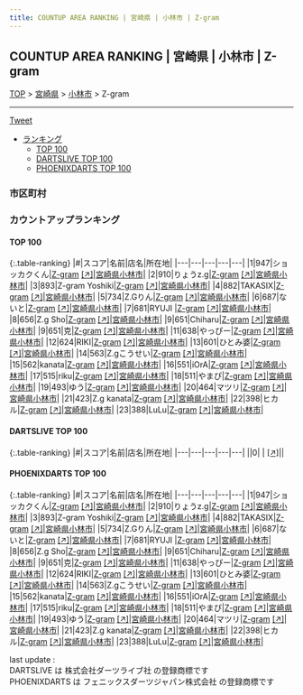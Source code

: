 ```yaml
---
title: COUNTUP AREA RANKING | 宮崎県 | 小林市 | Z-gram
---
```

## COUNTUP AREA RANKING | 宮崎県 | 小林市 | Z-gram

[TOP](/darts/rank/) > [宮崎県](/darts/rank/宮崎県/) > [小林市](/darts/rank/宮崎県/小林市/) > Z-gram

___

<a href="https://twitter.com/share?ref_src=twsrc%5Etfw" data-text="COUNTUP AREA RANKING | 宮崎県小林市Z-gram" class="twitter-share-button" data-hashtags="DARTSLIVE,PHOENIXDARTS,darts,ダーツ" data-show-count="false">Tweet</a>

* [ランキング](#カウントアップランキング)
    * [TOP 100](#top-100)
    * [DARTSLIVE TOP 100](#dartslive-top-100)
    * [PHOENIXDARTS TOP 100](#phoenixdarts-top-100)

### 市区町村

<ul>

</ul>

### カウントアップランキング

#### TOP 100



{:.table-ranking}
|#|スコア|名前|店名|所在地|
|---|---|---|---|---|
|1|947|<span class="rank-name-pd">ショッカクくん</span>|<a href="/darts/rank/shops/72408.html">Z-gram</a> <a href="https://vs.phoenixdarts.com/jp/shop/shopDetailInfo/s_72408?s_seq=72408">[↗]</a>|<a href="/darts/rank/宮崎県/小林市">宮崎県小林市</a>|
|2|910|<span class="rank-name-pd">りょうz.g</span>|<a href="/darts/rank/shops/72408.html">Z-gram</a> <a href="https://vs.phoenixdarts.com/jp/shop/shopDetailInfo/s_72408?s_seq=72408">[↗]</a>|<a href="/darts/rank/宮崎県/小林市">宮崎県小林市</a>|
|3|893|<span class="rank-name-pd">Z-gram  Yoshiki</span>|<a href="/darts/rank/shops/72408.html">Z-gram</a> <a href="https://vs.phoenixdarts.com/jp/shop/shopDetailInfo/s_72408?s_seq=72408">[↗]</a>|<a href="/darts/rank/宮崎県/小林市">宮崎県小林市</a>|
|4|882|<span class="rank-name-pd">TAKASIX</span>|<a href="/darts/rank/shops/72408.html">Z-gram</a> <a href="https://vs.phoenixdarts.com/jp/shop/shopDetailInfo/s_72408?s_seq=72408">[↗]</a>|<a href="/darts/rank/宮崎県/小林市">宮崎県小林市</a>|
|5|734|<span class="rank-name-pd">Z.Gりん</span>|<a href="/darts/rank/shops/72408.html">Z-gram</a> <a href="https://vs.phoenixdarts.com/jp/shop/shopDetailInfo/s_72408?s_seq=72408">[↗]</a>|<a href="/darts/rank/宮崎県/小林市">宮崎県小林市</a>|
|6|687|<span class="rank-name-pd">ないと</span>|<a href="/darts/rank/shops/72408.html">Z-gram</a> <a href="https://vs.phoenixdarts.com/jp/shop/shopDetailInfo/s_72408?s_seq=72408">[↗]</a>|<a href="/darts/rank/宮崎県/小林市">宮崎県小林市</a>|
|7|681|<span class="rank-name-pd">RYUJI </span>|<a href="/darts/rank/shops/72408.html">Z-gram</a> <a href="https://vs.phoenixdarts.com/jp/shop/shopDetailInfo/s_72408?s_seq=72408">[↗]</a>|<a href="/darts/rank/宮崎県/小林市">宮崎県小林市</a>|
|8|656|<span class="rank-name-pd">Z.g  Sho</span>|<a href="/darts/rank/shops/72408.html">Z-gram</a> <a href="https://vs.phoenixdarts.com/jp/shop/shopDetailInfo/s_72408?s_seq=72408">[↗]</a>|<a href="/darts/rank/宮崎県/小林市">宮崎県小林市</a>|
|9|651|<span class="rank-name-pd">Chiharu</span>|<a href="/darts/rank/shops/72408.html">Z-gram</a> <a href="https://vs.phoenixdarts.com/jp/shop/shopDetailInfo/s_72408?s_seq=72408">[↗]</a>|<a href="/darts/rank/宮崎県/小林市">宮崎県小林市</a>|
|9|651|<span class="rank-name-pd">克</span>|<a href="/darts/rank/shops/72408.html">Z-gram</a> <a href="https://vs.phoenixdarts.com/jp/shop/shopDetailInfo/s_72408?s_seq=72408">[↗]</a>|<a href="/darts/rank/宮崎県/小林市">宮崎県小林市</a>|
|11|638|<span class="rank-name-pd">やっぴー</span>|<a href="/darts/rank/shops/72408.html">Z-gram</a> <a href="https://vs.phoenixdarts.com/jp/shop/shopDetailInfo/s_72408?s_seq=72408">[↗]</a>|<a href="/darts/rank/宮崎県/小林市">宮崎県小林市</a>|
|12|624|<span class="rank-name-pd">RIKI</span>|<a href="/darts/rank/shops/72408.html">Z-gram</a> <a href="https://vs.phoenixdarts.com/jp/shop/shopDetailInfo/s_72408?s_seq=72408">[↗]</a>|<a href="/darts/rank/宮崎県/小林市">宮崎県小林市</a>|
|13|601|<span class="rank-name-pd">ひとみ婆</span>|<a href="/darts/rank/shops/72408.html">Z-gram</a> <a href="https://vs.phoenixdarts.com/jp/shop/shopDetailInfo/s_72408?s_seq=72408">[↗]</a>|<a href="/darts/rank/宮崎県/小林市">宮崎県小林市</a>|
|14|563|<span class="rank-name-pd">Z.gこうせい</span>|<a href="/darts/rank/shops/72408.html">Z-gram</a> <a href="https://vs.phoenixdarts.com/jp/shop/shopDetailInfo/s_72408?s_seq=72408">[↗]</a>|<a href="/darts/rank/宮崎県/小林市">宮崎県小林市</a>|
|15|562|<span class="rank-name-pd">kanata</span>|<a href="/darts/rank/shops/72408.html">Z-gram</a> <a href="https://vs.phoenixdarts.com/jp/shop/shopDetailInfo/s_72408?s_seq=72408">[↗]</a>|<a href="/darts/rank/宮崎県/小林市">宮崎県小林市</a>|
|16|551|<span class="rank-name-pd">iOrA</span>|<a href="/darts/rank/shops/72408.html">Z-gram</a> <a href="https://vs.phoenixdarts.com/jp/shop/shopDetailInfo/s_72408?s_seq=72408">[↗]</a>|<a href="/darts/rank/宮崎県/小林市">宮崎県小林市</a>|
|17|515|<span class="rank-name-pd">riku</span>|<a href="/darts/rank/shops/72408.html">Z-gram</a> <a href="https://vs.phoenixdarts.com/jp/shop/shopDetailInfo/s_72408?s_seq=72408">[↗]</a>|<a href="/darts/rank/宮崎県/小林市">宮崎県小林市</a>|
|18|511|<span class="rank-name-pd">やまぴ</span>|<a href="/darts/rank/shops/72408.html">Z-gram</a> <a href="https://vs.phoenixdarts.com/jp/shop/shopDetailInfo/s_72408?s_seq=72408">[↗]</a>|<a href="/darts/rank/宮崎県/小林市">宮崎県小林市</a>|
|19|493|<span class="rank-name-pd">ゆう</span>|<a href="/darts/rank/shops/72408.html">Z-gram</a> <a href="https://vs.phoenixdarts.com/jp/shop/shopDetailInfo/s_72408?s_seq=72408">[↗]</a>|<a href="/darts/rank/宮崎県/小林市">宮崎県小林市</a>|
|20|464|<span class="rank-name-pd">マツリ</span>|<a href="/darts/rank/shops/72408.html">Z-gram</a> <a href="https://vs.phoenixdarts.com/jp/shop/shopDetailInfo/s_72408?s_seq=72408">[↗]</a>|<a href="/darts/rank/宮崎県/小林市">宮崎県小林市</a>|
|21|423|<span class="rank-name-pd">Z.g kanata</span>|<a href="/darts/rank/shops/72408.html">Z-gram</a> <a href="https://vs.phoenixdarts.com/jp/shop/shopDetailInfo/s_72408?s_seq=72408">[↗]</a>|<a href="/darts/rank/宮崎県/小林市">宮崎県小林市</a>|
|22|398|<span class="rank-name-pd">ヒカル</span>|<a href="/darts/rank/shops/72408.html">Z-gram</a> <a href="https://vs.phoenixdarts.com/jp/shop/shopDetailInfo/s_72408?s_seq=72408">[↗]</a>|<a href="/darts/rank/宮崎県/小林市">宮崎県小林市</a>|
|23|388|<span class="rank-name-pd">LuLu</span>|<a href="/darts/rank/shops/72408.html">Z-gram</a> <a href="https://vs.phoenixdarts.com/jp/shop/shopDetailInfo/s_72408?s_seq=72408">[↗]</a>|<a href="/darts/rank/宮崎県/小林市">宮崎県小林市</a>|


#### DARTSLIVE TOP 100



{:.table-ranking}
|#|スコア|名前|店名|所在地|
|---|---|---|---|---|
||0|<span class="rank-name-dl"> </span>|<a href="/darts/rank/shops/.html"></a> <a href="">[↗]</a>|<a href="/darts/rank//"></a>|


#### PHOENIXDARTS TOP 100



{:.table-ranking}
|#|スコア|名前|店名|所在地|
|---|---|---|---|---|
|1|947|<span class="rank-name-pd">ショッカクくん</span>|<a href="/darts/rank/shops/72408.html">Z-gram</a> <a href="https://vs.phoenixdarts.com/jp/shop/shopDetailInfo/s_72408?s_seq=72408">[↗]</a>|<a href="/darts/rank/宮崎県/小林市">宮崎県小林市</a>|
|2|910|<span class="rank-name-pd">りょうz.g</span>|<a href="/darts/rank/shops/72408.html">Z-gram</a> <a href="https://vs.phoenixdarts.com/jp/shop/shopDetailInfo/s_72408?s_seq=72408">[↗]</a>|<a href="/darts/rank/宮崎県/小林市">宮崎県小林市</a>|
|3|893|<span class="rank-name-pd">Z-gram  Yoshiki</span>|<a href="/darts/rank/shops/72408.html">Z-gram</a> <a href="https://vs.phoenixdarts.com/jp/shop/shopDetailInfo/s_72408?s_seq=72408">[↗]</a>|<a href="/darts/rank/宮崎県/小林市">宮崎県小林市</a>|
|4|882|<span class="rank-name-pd">TAKASIX</span>|<a href="/darts/rank/shops/72408.html">Z-gram</a> <a href="https://vs.phoenixdarts.com/jp/shop/shopDetailInfo/s_72408?s_seq=72408">[↗]</a>|<a href="/darts/rank/宮崎県/小林市">宮崎県小林市</a>|
|5|734|<span class="rank-name-pd">Z.Gりん</span>|<a href="/darts/rank/shops/72408.html">Z-gram</a> <a href="https://vs.phoenixdarts.com/jp/shop/shopDetailInfo/s_72408?s_seq=72408">[↗]</a>|<a href="/darts/rank/宮崎県/小林市">宮崎県小林市</a>|
|6|687|<span class="rank-name-pd">ないと</span>|<a href="/darts/rank/shops/72408.html">Z-gram</a> <a href="https://vs.phoenixdarts.com/jp/shop/shopDetailInfo/s_72408?s_seq=72408">[↗]</a>|<a href="/darts/rank/宮崎県/小林市">宮崎県小林市</a>|
|7|681|<span class="rank-name-pd">RYUJI </span>|<a href="/darts/rank/shops/72408.html">Z-gram</a> <a href="https://vs.phoenixdarts.com/jp/shop/shopDetailInfo/s_72408?s_seq=72408">[↗]</a>|<a href="/darts/rank/宮崎県/小林市">宮崎県小林市</a>|
|8|656|<span class="rank-name-pd">Z.g  Sho</span>|<a href="/darts/rank/shops/72408.html">Z-gram</a> <a href="https://vs.phoenixdarts.com/jp/shop/shopDetailInfo/s_72408?s_seq=72408">[↗]</a>|<a href="/darts/rank/宮崎県/小林市">宮崎県小林市</a>|
|9|651|<span class="rank-name-pd">Chiharu</span>|<a href="/darts/rank/shops/72408.html">Z-gram</a> <a href="https://vs.phoenixdarts.com/jp/shop/shopDetailInfo/s_72408?s_seq=72408">[↗]</a>|<a href="/darts/rank/宮崎県/小林市">宮崎県小林市</a>|
|9|651|<span class="rank-name-pd">克</span>|<a href="/darts/rank/shops/72408.html">Z-gram</a> <a href="https://vs.phoenixdarts.com/jp/shop/shopDetailInfo/s_72408?s_seq=72408">[↗]</a>|<a href="/darts/rank/宮崎県/小林市">宮崎県小林市</a>|
|11|638|<span class="rank-name-pd">やっぴー</span>|<a href="/darts/rank/shops/72408.html">Z-gram</a> <a href="https://vs.phoenixdarts.com/jp/shop/shopDetailInfo/s_72408?s_seq=72408">[↗]</a>|<a href="/darts/rank/宮崎県/小林市">宮崎県小林市</a>|
|12|624|<span class="rank-name-pd">RIKI</span>|<a href="/darts/rank/shops/72408.html">Z-gram</a> <a href="https://vs.phoenixdarts.com/jp/shop/shopDetailInfo/s_72408?s_seq=72408">[↗]</a>|<a href="/darts/rank/宮崎県/小林市">宮崎県小林市</a>|
|13|601|<span class="rank-name-pd">ひとみ婆</span>|<a href="/darts/rank/shops/72408.html">Z-gram</a> <a href="https://vs.phoenixdarts.com/jp/shop/shopDetailInfo/s_72408?s_seq=72408">[↗]</a>|<a href="/darts/rank/宮崎県/小林市">宮崎県小林市</a>|
|14|563|<span class="rank-name-pd">Z.gこうせい</span>|<a href="/darts/rank/shops/72408.html">Z-gram</a> <a href="https://vs.phoenixdarts.com/jp/shop/shopDetailInfo/s_72408?s_seq=72408">[↗]</a>|<a href="/darts/rank/宮崎県/小林市">宮崎県小林市</a>|
|15|562|<span class="rank-name-pd">kanata</span>|<a href="/darts/rank/shops/72408.html">Z-gram</a> <a href="https://vs.phoenixdarts.com/jp/shop/shopDetailInfo/s_72408?s_seq=72408">[↗]</a>|<a href="/darts/rank/宮崎県/小林市">宮崎県小林市</a>|
|16|551|<span class="rank-name-pd">iOrA</span>|<a href="/darts/rank/shops/72408.html">Z-gram</a> <a href="https://vs.phoenixdarts.com/jp/shop/shopDetailInfo/s_72408?s_seq=72408">[↗]</a>|<a href="/darts/rank/宮崎県/小林市">宮崎県小林市</a>|
|17|515|<span class="rank-name-pd">riku</span>|<a href="/darts/rank/shops/72408.html">Z-gram</a> <a href="https://vs.phoenixdarts.com/jp/shop/shopDetailInfo/s_72408?s_seq=72408">[↗]</a>|<a href="/darts/rank/宮崎県/小林市">宮崎県小林市</a>|
|18|511|<span class="rank-name-pd">やまぴ</span>|<a href="/darts/rank/shops/72408.html">Z-gram</a> <a href="https://vs.phoenixdarts.com/jp/shop/shopDetailInfo/s_72408?s_seq=72408">[↗]</a>|<a href="/darts/rank/宮崎県/小林市">宮崎県小林市</a>|
|19|493|<span class="rank-name-pd">ゆう</span>|<a href="/darts/rank/shops/72408.html">Z-gram</a> <a href="https://vs.phoenixdarts.com/jp/shop/shopDetailInfo/s_72408?s_seq=72408">[↗]</a>|<a href="/darts/rank/宮崎県/小林市">宮崎県小林市</a>|
|20|464|<span class="rank-name-pd">マツリ</span>|<a href="/darts/rank/shops/72408.html">Z-gram</a> <a href="https://vs.phoenixdarts.com/jp/shop/shopDetailInfo/s_72408?s_seq=72408">[↗]</a>|<a href="/darts/rank/宮崎県/小林市">宮崎県小林市</a>|
|21|423|<span class="rank-name-pd">Z.g kanata</span>|<a href="/darts/rank/shops/72408.html">Z-gram</a> <a href="https://vs.phoenixdarts.com/jp/shop/shopDetailInfo/s_72408?s_seq=72408">[↗]</a>|<a href="/darts/rank/宮崎県/小林市">宮崎県小林市</a>|
|22|398|<span class="rank-name-pd">ヒカル</span>|<a href="/darts/rank/shops/72408.html">Z-gram</a> <a href="https://vs.phoenixdarts.com/jp/shop/shopDetailInfo/s_72408?s_seq=72408">[↗]</a>|<a href="/darts/rank/宮崎県/小林市">宮崎県小林市</a>|
|23|388|<span class="rank-name-pd">LuLu</span>|<a href="/darts/rank/shops/72408.html">Z-gram</a> <a href="https://vs.phoenixdarts.com/jp/shop/shopDetailInfo/s_72408?s_seq=72408">[↗]</a>|<a href="/darts/rank/宮崎県/小林市">宮崎県小林市</a>|


<div class="footer border-top border-gray-light mt-5 pt-3 text-right text-gray">
    last update : <span style="font-weight: italic" id="foot_last_modified"></span><br />
    DARTSLIVE は 株式会社ダーツライブ社 の登録商標です<br />
    PHOENIXDARTS は フェニックスダーツジャパン株式会社 の登録商標です<br />
</div>

<script src="https://cdnjs.cloudflare.com/ajax/libs/jquery.tablesorter/2.31.3/js/jquery.tablesorter.min.js" integrity="sha512-qzgd5cYSZcosqpzpn7zF2ZId8f/8CHmFKZ8j7mU4OUXTNRd5g+ZHBPsgKEwoqxCtdQvExE5LprwwPAgoicguNg==" crossorigin="anonymous" referrerpolicy="no-referrer"></script>
<link rel="stylesheet" href="https://cdnjs.cloudflare.com/ajax/libs/jquery.tablesorter/2.31.3/css/theme.default.min.css" integrity="sha512-wghhOJkjQX0Lh3NSWvNKeZ0ZpNn+SPVXX1Qyc9OCaogADktxrBiBdKGDoqVUOyhStvMBmJQ8ZdMHiR3wuEq8+w==" crossorigin="anonymous" referrerpolicy="no-referrer" />
<script>
$(function() {
    $(".table-ranking").tablesorter({sortList:[[0, 0]]});
    $("#foot_last_modified").text(formatDate(new Date(document.lastModified), 'yyyy-MM-dd HH:mm:ss'));
});
</script>

<script async src="https://platform.twitter.com/widgets.js" charset="utf-8"></script>